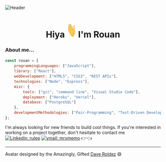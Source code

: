 ![Header](https://i.imgur.com/wd8F14S.png)

<h1 align='center'> Hiya <img src="https://raw.githubusercontent.com/rulep/rulep/master/wave.gif" height="50px" width="30px"> I'm Rouan</h1>

<!--
<h3 align="center"><em>Software Engineering Apprentice at <a href="https://www.thinkful.com/">Thinkful</a></em></h3>
-->

### About me...
```javascript
const rouan = {
    programmingLanguages: ["JavaScript"],
    library: ["React"],
    webDevelopment: ["HTML5", "CSS3", "REST APIs"],
    technologies: ["Node", "Express"],
    misc: {
        tools: ["git", "command line", "Visual Studio Code"],
        deployment: ["Heroku", "Vercel"],
        database: ["PostgreSQL"]
    }, 
    developmentMethodologies: ["Pair-Programming", "Test-Driven Development"]
};
```

I'm always looking for new friends to build cool things. If you're interested in working on a project together, don't hesitate to contact me 
[![Linkedin: rulep](https://img.shields.io/badge/-rulep-blue?style=flat-square&logo=Linkedin&logoColor=white&link=https://www.linkedin.com/in/rulep/)](https://www.linkedin.com/in/rulep/)
[![ymail: mrxmemo](https://img.shields.io/badge/-mail-blueviolet?style=flat-square&logo=yahoo&logoColor=white&link=mailto:mrxmemo@yahoo.com)](mailto:mrxmemo@yahoo.com) 👉👈

---

Avatar designed by the Amazingly, Gifted [Dave Roldez](https://www.instagram.com/i_scream.jpg/) 😄

<!--
<p align="center">
<table>
<tr>
<td>
<img align="left" src="https://i.imgur.com/NOSdKgw.gif" width="190">
<h3>What are people using it for?</h3>
<ul>
    <li>Lorem ipsum dolor sit amet, consectetur adipiscing elit, sed do eiusmod</li>
    <li>Lorem ipsum dolor sit amet, consectetur adipiscing elit</li>
    <li>Lorem ipsum dolor sit amet, consectetur adipiscing elit, sed do eiusmod</li>
    <li>Lorem ipsum dolor sit amet, consectetur adipiscing elit, sed do eiusmod tempor</li>
</ul>
<img width="1000" height="0">
</td>
</tr>
</table>
</p>



My name is Rouan, and I come from a non-technical background having studied Computerized Accounting. I took up Wed Development as a hobby. During my studies, I came across the <em><a href="https://www.thinkful.com/">Thinkful</a></em> platform, where I learned more about the program. As my interests aligned with it's offerings, I signed on to take this hobby to the next level by making a social impact through programming. I'm always looking for new friends to build cool things. If you're interested in working on a project together, don't hesitate to contact me 
[![Linkedin: rulep](https://img.shields.io/badge/-rulep-blue?style=flat-square&logo=Linkedin&logoColor=white&link=https://www.linkedin.com/in/rulep/)](https://www.linkedin.com/in/rulep/)
[![ymail: mrxmemo](https://img.shields.io/badge/-email-blueviolet?style=flat-square&logo=yahoo&logoColor=white&link=mailto:mrxmemo@yahoo.com)](mailto:mrxmemo@yahoo.com) 👉👈
-->

<!--
**rulep/rulep** is a ✨ _special_ ✨ repository because its `README.md` (this file) appears on your GitHub profile.

Here are some ideas to get you started:

- 🔭 I’m currently working on ...
- 🌱 I’m currently learning ...
- 👯 I’m looking to collaborate on ...
- 🤔 I’m looking for help with ...
- 💬 Ask me about ...
- 📫 How to reach me: ...
- 😄 Pronouns: ...
- ⚡ Fun fact: ...
👉👈
-->
